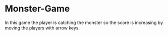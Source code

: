 # Monster-Game

In this game the player is catching the monster so the score is increasing by moving the players with arrow keys.
